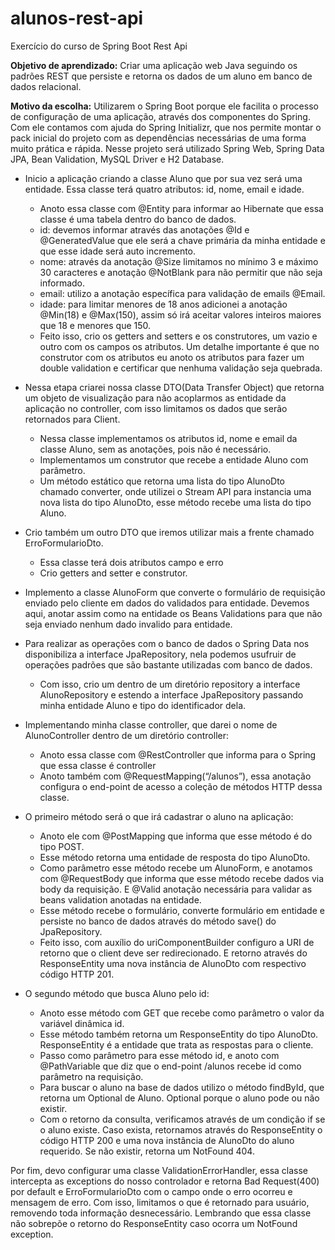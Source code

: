 # alunos-rest-api
Exercício do curso de Spring Boot Rest Api




<b>Objetivo de aprendizado:</b> Criar uma aplicação web Java seguindo os padrões REST que persiste e retorna os dados de um aluno em banco de dados relacional.

<b>Motivo da escolha:</b> Utilizarem o Spring Boot porque ele facilita o processo de configuração de uma aplicação, através dos componentes do Spring. Com ele contamos com ajuda do Spring Initializr, que nos permite montar o pack inicial do projeto com as dependências necessárias de uma forma muito prática e rápida. Nesse projeto será utilizado Spring Web, Spring Data JPA, Bean Validation, MySQL Driver e H2 Database.

- Inicio a aplicação criando a classe Aluno que por sua vez será uma entidade. Essa classe terá quatro atributos: id, nome, email e idade.
    - Anoto essa classe com @Entity para informar ao Hibernate que essa classe é uma tabela dentro do banco de dados.
    - id: devemos informar através das anotações @Id e @GeneratedValue que ele será a chave primária da minha entidade e que esse idade será auto incremento.
    - nome: através da anotação @Size limitamos no mínimo 3 e máximo 30 caracteres e anotação @NotBlank para não permitir que não seja informado.
    - email: utilizo a anotação específica para validação de emails @Email.
    - idade: para limitar menores de 18 anos adicionei a anotação @Min(18) e @Max(150), assim só irá aceitar valores inteiros maiores que 18 e menores que 150.
    - Feito isso, crio os getters and setters e os construtores, um vazio e outro com os campos os atributos. Um detalhe importante é que no construtor com os atributos eu anoto os atributos para fazer um double validation e certificar que nenhuma validação seja quebrada.

- Nessa etapa criarei nossa classe DTO(Data Transfer Object) que retorna um objeto de visualização para não acoplarmos as entidade da aplicação no controller, com isso limitamos os dados que serão retornados para Client.
    - Nessa classe implementamos os atributos id, nome e email da classe Aluno, sem as anotações, pois não é necessário.
    - Implementamos um construtor que recebe a entidade Aluno com parâmetro.
    - Um método estático que retorna uma lista do tipo AlunoDto chamado converter, onde utilizei o Stream API para instancia uma nova lista do tipo AlunoDto, esse método recebe uma lista do tipo Aluno.

- Crio também um outro DTO que iremos utilizar mais a frente chamado ErroFormularioDto.
    - Essa classe terá dois atributos campo e erro
    - Crio getters and setter e construtor.

- Implemento a classe AlunoForm que converte o formulário de requisição enviado pelo cliente em dados do validados para entidade. Devemos aqui, anotar assim como na entidade os Beans Validations para que não seja enviado nenhum dado invalido para entidade.

- Para realizar as operações com o banco de dados o Spring Data nos disponibiliza a interface JpaRepository, nela podemos usufruir de operações padrões que são bastante utilizadas com banco de dados.
    - Com isso, crio um dentro de um diretório repository a interface AlunoRepository e estendo a interface JpaRepository passando minha entidade Aluno e tipo do identificador dela.

- Implementando minha classe controller, que darei o nome de AlunoController dentro de um diretório controller:
    - Anoto essa classe com @RestController que informa para o Spring que essa classe é controller
    - Anoto também com @RequestMapping(“/alunos”), essa anotação configura o end-point de acesso a coleção de métodos HTTP dessa classe.

- O primeiro método será o que irá cadastrar o aluno na aplicação:
    - Anoto ele com @PostMapping que informa que esse método é do tipo POST.
    - Esse método retorna uma entidade de resposta do tipo AlunoDto.
    - Como parâmetro esse método recebe um AlunoForm, e anotamos com @RequestBody que informa que esse método recebe dados via body da requisição. E @Valid anotação necessária para validar as beans validation anotadas na entidade.
    - Esse método recebe o formulário, converte formulário em entidade e persiste no banco de dados através do método save() do JpaRepository.
    - Feito isso, com auxílio do uriComponentBuilder configuro a URI de retorno que o client deve ser redirecionado.     E retorno através do ResponseEntity uma nova instância de AlunoDto com respectivo código HTTP 201.

- O segundo método que busca Aluno pelo id:
    - Anoto esse método com GET que recebe como parâmetro o valor da variável dinâmica id.
    - Esse método também retorna um ResponseEntity do tipo AlunoDto. ResponseEntity é a entidade que trata as respostas para o cliente.
    - Passo como parâmetro para esse método id, e anoto com @PathVariable que diz que o end-point /alunos recebe id como parâmetro na requisição.
    - Para buscar o aluno na base de dados utilizo o método findById, que retorna um Optional de Aluno. Optional porque o aluno pode ou não existir.
    - Com o retorno da consulta, verificamos através de um condição if se o aluno existe. Caso exista, retornamos através do ResponseEntity o código HTTP 200 e uma nova instância de AlunoDto do aluno requerido. Se não existir, retorna um NotFound 404.

Por fim, devo configurar uma classe ValidationErrorHandler, essa classe intercepta as exceptions do nosso controlador e retorna Bad Request(400) por default e ErroFormularioDto com o campo onde o erro ocorreu e mensagem de erro. Com isso, limitamos o que é retornado para usuário, removendo toda informação desnecessário. Lembrando que essa classe não sobrepõe o retorno do ResponseEntity caso ocorra um NotFound exception.
